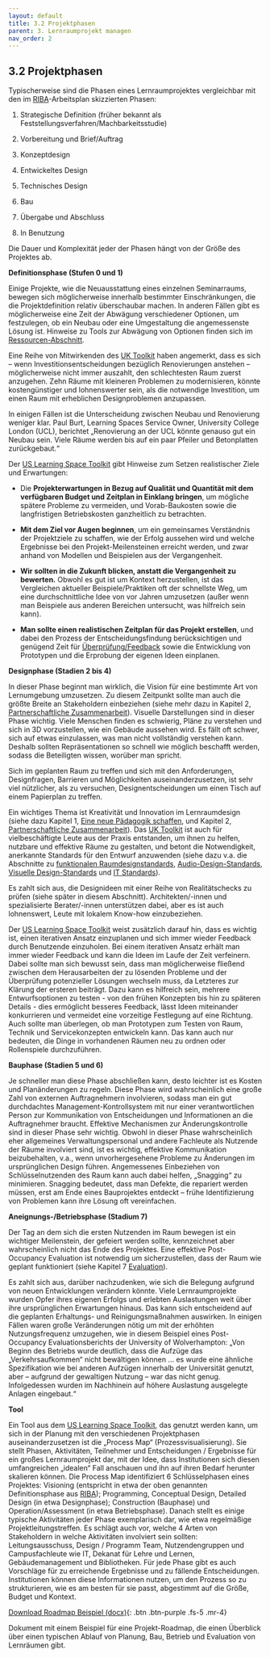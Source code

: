 ```yaml
---
layout: default
title: 3.2 Projektphasen
parent: 3. Lernraumprojekt managen
nav_order: 2
---
```

## 3.2 Projektphasen

Typischerweise sind die Phasen eines Lernraumprojektes vergleichbar mit
den im [RIBA](../11_Referenzen.md)-Arbeitsplan skizzierten Phasen:

1.  Strategische Definition (früher bekannt als
    Feststellungsverfahren/Machbarkeitsstudie)

2.  Vorbereitung und Brief/Auftrag

3.  Konzeptdesign

4.  Entwickeltes Design

5.  Technisches Design

6.  Bau

7.  Übergabe und Abschluss

8.  In Benutzung

Die Dauer und Komplexität jeder der Phasen hängt von der Größe des
Projektes ab.

**Definitionsphase (Stufen 0 und 1)**

Einige Projekte, wie die Neuausstattung eines einzelnen Seminarraums,
bewegen sich möglicherweise innerhalb bestimmter Einschränkungen, die
die Projektdefinition relativ überschaubar machen. In anderen Fällen
gibt es möglicherweise eine Zeit der Abwägung verschiedener Optionen, um
festzulegen, ob ein Neubau oder eine Umgestaltung die angemessenste
Lösung ist. Hinweise zu Tools zur Abwägung von Optionen finden sich im
[Ressourcen-Abschnitt](../07_Ressourcen).

Eine Reihe von Mitwirkenden des [UK Toolkit](../11_Referenzen.md) haben angemerkt, dass es sich –
wenn Investitionsentscheidungen bezüglich Renovierungen anstehen –
möglicherweise nicht immer auszahlt, den schlechtesten Raum zuerst
anzugehen. Zehn Räume mit kleineren Problemen zu modernisieren, könnte
kostengünstiger und lohnenswerter sein, als die notwendige Investition,
um einen Raum mit erheblichen Designproblemen anzupassen.

In einigen Fällen ist die Unterscheidung zwischen Neubau und Renovierung
weniger klar. Paul Burt, Learning Spaces Service Owner, University
College London (UCL), berichtet „Renovierung an der UCL könnte genauso
gut ein Neubau sein. Viele Räume werden bis auf ein paar Pfeiler und
Betonplatten zurückgebaut.“

Der [US Learning Space Toolkit](../11_Referenzen.md) gibt Hinweise zum Setzen realistischer
Ziele und Erwartungen:

-   Die **Projekterwartungen in Bezug auf Qualität und Quantität mit dem
    verfügbaren Budget und Zeitplan in Einklang bringen**, um mögliche
    spätere Probleme zu vermeiden, und Vorab-Baukosten sowie die
    langfristigen Betriebskosten ganzheitlich zu betrachten.

-   **Mit dem Ziel vor Augen beginnen**, um ein gemeinsames Verständnis
    der Projektziele zu schaffen, wie der Erfolg aussehen wird und
    welche Ergebnisse bei den Projekt-Meilensteinen erreicht werden, und
    zwar anhand von Modellen und Beispielen aus der Vergangenheit.

-   **Wir sollten in die Zukunft blicken, anstatt die Vergangenheit zu
    bewerten.** Obwohl es gut ist um Kontext herzustellen, ist das
    Vergleichen aktueller Beispiele/Praktiken oft der schnellste Weg, um
    eine durchschnittliche Idee von vor Jahren umzusetzen (außer wenn
    man Beispiele aus anderen Bereichen untersucht, was hilfreich sein
    kann).

-   **Man sollte einen realistischen Zeitplan für das Projekt
    erstellen**, und dabei den Prozess der Entscheidungsfindung
    berücksichtigen und genügend Zeit für
    [Überprüfung/Feedback](../07_Evaluation/00_Evaluation.md) sowie die
    Entwicklung von Prototypen und die Erprobung der eigenen Ideen
    einplanen.

**Designphase (Stadien 2 bis 4)**

In dieser Phase beginnt man wirklich, die Vision für eine bestimmte Art
von Lernumgebung umzusetzen. Zu diesem Zeitpunkt sollte man auch die
größte Breite an Stakeholdern einbeziehen (siehe mehr dazu in Kapitel 2,
[Partnerschaftliche Zusammenarbeit](../02_Zusammenarbeit/00_Zusammenarbeit.md)). Visuelle
Darstellungen sind in dieser Phase wichtig. Viele Menschen finden es
schwierig, Pläne zu verstehen und sich in 3D vorzustellen, wie ein
Gebäude aussehen wird. Es fällt oft schwer, sich auf etwas
einzulassen, was man nicht vollständig verstehen kann. Deshalb sollten
Repräsentationen so schnell wie möglich beschafft werden, sodass die
Beteiligten wissen, worüber man spricht.

Sich im geplanten Raum zu treffen und sich mit den Anforderungen,
Designfragen, Barrieren und Möglichkeiten auseinanderzusetzen, ist sehr
viel nützlicher, als zu versuchen, Designentscheidungen um einen Tisch
auf einem Papierplan zu treffen.

Ein wichtiges Thema ist Kreativität und Innovation im Lernraumdesign
(siehe dazu Kapitel 1, [Eine neue Pädagogik schaffen](../01_Paedagogik/00_Paedagogik.md),
und Kapitel 2, [Partnerschaftliche Zusammenarbeit](../02_Zusammenarbeit/00_Zusammenarbeit.md)).
Das [UK Toolkit](../11_Referenzen.md) ist auch für
vielbeschäftigte Leute aus der Praxis entstanden, um ihnen zu helfen, nutzbare und
effektive Räume zu gestalten, und betont die Notwendigkeit, anerkannte
Standards für den Entwurf anzuwenden (siehe dazu v.a. die Abschnitte zu
[funktionalen Raumdesignstandards](../04_Gestaltung/04_Raumstandards.md),
[Audio-Design-Standards](../04_Gestaltung/08_Audio.md), [Visuelle Design-Standards](../04_Gestaltung/09_Visuell.md)
und [IT Standards](../04_Gestaltung/10_IT.md)).

Es zahlt sich aus, die Designideen mit einer Reihe von Realitätschecks
zu prüfen (siehe später in diesem Abschnitt). Architekten/-innen und
spezialisierte Berater/-innen unterstützen dabei, aber es ist auch lohnenswert,
Leute mit lokalem Know-how einzubeziehen.

Der [US Learning Space Toolkit](../11_Referenzen.md) weist zusätzlich darauf hin, dass es
wichtig ist, einen iterativen Ansatz einzuplanen und sich immer wieder
Feedback durch Benutzende einzuholen. Bei einem iterativen Ansatz erhält
man immer wieder Feedback und kann die Ideen im Laufe der Zeit
verfeinern. Dabei sollte man sich bewusst sein, dass man möglicherweise
fließend zwischen dem Herausarbeiten der zu lösenden Probleme und der
Überprüfung potenzieller Lösungen wechseln muss, da Letzteres zur
Klärung der ersteren beiträgt. Dazu kann es hilfreich sein, mehrere
Entwurfsoptionen zu testen - von den frühen Konzepten bis hin zu
späteren Details - dies ermöglicht besseres Feedback, lässt Ideen
miteinander konkurrieren und vermeidet eine vorzeitige Festlegung auf
eine Richtung. Auch sollte man überlegen, ob man Prototypen zum Testen
von Raum, Technik und Servicekonzepten entwickeln kann. Das kann auch
nur bedeuten, die Dinge in vorhandenen Räumen neu zu ordnen oder
Rollenspiele durchzuführen.

**Bauphase (Stadien 5 und 6)**

Je schneller man diese Phase abschließen kann, desto leichter ist es
Kosten und Planänderungen zu regeln. Diese Phase wird wahrscheinlich
eine große Zahl von externen Auftragnehmern involvieren, sodass man
ein gut durchdachtes Management-Kontrollsystem mit nur einer
verantwortlichen Person zur Kommunikation von Entscheidungen und
Informationen an die Auftragnehmer braucht. Effektive Mechanismen zur
Änderungskontrolle sind in dieser Phase sehr wichtig. Obwohl in dieser
Phase wahrscheinlich eher allgemeines Verwaltungspersonal und andere
Fachleute als Nutzende der Räume involviert sind, ist es wichtig, effektive
Kommunikation beizubehalten, v.a., wenn unvorhergesehene Probleme zu
Änderungen im ursprünglichen Design führen. Angemessenes Einbeziehen von
Schlüsselnutzenden des Raum kann auch dabei helfen, „Snagging“ zu
minimieren. Snagging bedeutet, dass man Defekte, die repariert werden müssen, erst
am Ende eines Bauprojektes entdeckt – frühe Identifizierung von
Problemen kann ihre Lösung oft vereinfachen.

**Aneignungs-/Betriebsphase (Stadium 7)**

Der Tag an dem sich die ersten Nutzenden im Raum bewegen ist ein
wichtiger Meilenstein, der gefeiert werden sollte, kennzeichnet aber
wahrscheinlich nicht das Ende des Projektes. Eine effektive
Post-Occupancy Evaluation ist notwendig um sicherzustellen, dass der
Raum wie geplant funktioniert (siehe Kapitel 7
[Evaluation](../07_Evaluation/00_Evaluation.md)).

Es zahlt sich aus, darüber nachzudenken, wie sich die Belegung aufgrund
von neuen Entwicklungen verändern könnte. Viele Lernraumprojekte wurden
Opfer ihres eigenen Erfolgs und erlebten Auslastungen weit über ihre
ursprünglichen Erwartungen hinaus. Das kann sich entscheidend auf die
geplanten Erhaltungs- und Reinigungsmaßnahmen auswirken. In einigen
Fällen waren große Veränderungen nötig um mit der erhöhten
Nutzungsfrequenz umzugehen, wie in diesem Beispiel eines Post-Occupancy
Evaluationsberichts der University of Wolverhampton: „Von Beginn des
Betriebs wurde deutlich, dass die Aufzüge das „Verkehrsaufkommen“ nicht
bewältigen können … es wurde eine ähnliche Spezifikation wie bei anderen
Aufzügen innerhalb der Universität genutzt, aber – aufgrund der
gewaltigen Nutzung – war das nicht genug. Infolgedessen wurden im
Nachhinein auf höhere Auslastung ausgelegte Anlagen eingebaut.“

**Tool**

Ein Tool aus dem [US Learning Space Toolkit](../11_Referenzen.md), das genutzt werden kann, um
sich in der Planung mit den verschiedenen Projektphasen
auseinanderzusetzen ist die „Process Map“ (Prozessvisualisierung). Sie
stellt Phasen, Aktivitäten, Teilnehmer und Entscheidungen / Ergebnisse
für ein großes Lernraumprojekt dar, mit der Idee, dass Institutionen
sich diesen umfangreichen „idealen“ Fall anschauen und ihn auf ihren
Bedarf herunter skalieren können. Die Process Map identifiziert 6
Schlüsselphasen eines Projektes: Visioning (entspricht in etwa der oben
genannten Definitionsphase aus [RIBA](../11_Referenzen.md)); Programming, Conceptual Design,
Detailed Design (in etwa Designphase); Construction (Bauphase) und
Operation/Assessment (in etwa Betriebsphase). Danach stellt es einige
typische Aktivitäten jeder Phase exemplarisch dar, wie etwa regelmäßige
Projektleitungstreffen. Es schlägt auch vor, welche 4 Arten von
Stakeholdern in welche Aktivitäten involviert sein sollten:
Leitungsausschuss, Design / Programm Team, Nutzendengruppen und
Campusfachleute wie IT, Dekanat für Lehre und Lernen, Gebäudemanagement
und Bibliotheken. Für jede Phase gibt es auch Vorschläge für zu erreichende
Ergebnisse und zu fällende Entscheidungen. Institutionen können diese
Informationen nutzen, um den Prozess so zu strukturieren, wie es am
besten für sie passt, abgestimmt auf die Größe, Budget und Kontext.

[Download Roadmap Beispiel (docx)](../../00_Tools/03_02_DE_Roadmap_Beispiel.docx){: .btn .btn-purple .fs-5 .mr-4}

Dokument mit einem Beispiel für eine Projekt-Roadmap, die einen Überblick über einen typischen Ablauf von Planung, Bau, Betrieb und Evaluation von Lernräumen gibt.
